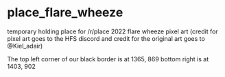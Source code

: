 # place_flare_wheeze
temporary holding place for /r/place 2022 flare wheeze pixel art (credit for pixel art goes to the HFS discord and credit for the original art goes to @Kiel_adair)

The top left corner of our black border is at 1365, 869
bottom right is at 1403, 902
